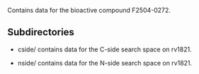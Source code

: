 Contains data for the bioactive compound F2504-0272.

## Subdirectories

- cside/ contains data for the C-side search space on rv1821.

- nside/ contains data for the N-side search space on rv1821.

